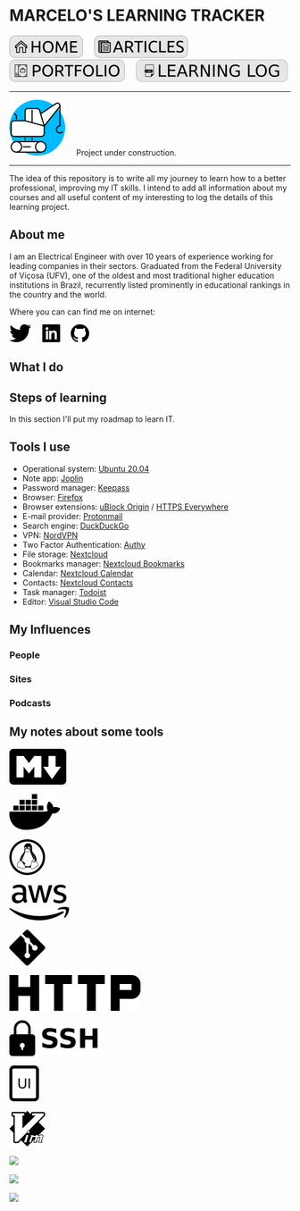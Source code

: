 # MARCELO'S LEARNING TRACKER

[![HOME](img/button_home.png)](https://github.com/mmmarceleza/My-Learning-Tracker#marcelos-learning-tracker) &nbsp; &nbsp; [![MY ARTICLES](img/button_article.png)](https://github.com/mmmarceleza/My-Learning-Tracker/blob/master/content/my-articles.md#my-articles) &nbsp; &nbsp; [![PORTFOLIO](img/button_portfolio.png)](https://github.com/mmmarceleza/My-Learning-Tracker/blob/master/content/portfolio.md#portfolio) &nbsp; &nbsp; [![LEARNING LOG](img/button_log.png)](https://github.com/mmmarceleza/My-Learning-Tracker/blob/master/content/learning-log.md#learning-log)

***

![Under Construction](img/under_construction.png)  &nbsp; &nbsp; Project under construction.

***

The idea of this repository is to write all my journey to learn how to a better professional, improving my IT skills. I intend to add all information about my courses and all useful content of my interesting to log the details of this learning project.

## About me

I am an Electrical Engineer with over 10 years of experience working for leading companies in their sectors. Graduated from the Federal University of Viçosa (UFV), one of the oldest and most traditional higher education institutions in Brazil, recurrently listed prominently in educational rankings in the country and the world.

Where you can can find me on internet:

[![Twitter](img/twitter.png)](https://twitter.com/mmmarceleza) &nbsp; &nbsp; [![Linkedin](img/linkedin.png)](https://www.linkedin.com/in/marcelomarquesmelo/) &nbsp; &nbsp; [![Github](img/github.png)](https://github.com/mmmarceleza)

## What I do


## Steps of learning

In this section I'll put my roadmap to learn IT.



## Tools I use

- Operational system: [Ubuntu 20.04](https://ubuntu.com/)
- Note app: [Joplin](https://joplinapp.org/)
- Password manager: [Keepass](https://keepass.info/)
- Browser: [Firefox](https://www.mozilla.org/)
- Browser extensions: [uBlock Origin](https://addons.mozilla.org/en-US/firefox/addon/ublock-origin/) / [HTTPS Everywhere](https://addons.mozilla.org/en-US/firefox/addon/https-everywhere/)
- E-mail provider: [Protonmail](https://protonmail.com/)
- Search engine: [DuckDuckGo](https://duckduckgo.com/)
- VPN: [NordVPN](https://nordvpn.com/)
- Two Factor Authentication: [Authy](https://authy.com/)
- File storage: [Nextcloud](https://nextcloud.com/)
- Bookmarks manager: [Nextcloud Bookmarks](https://apps.nextcloud.com/apps/bookmarks)
- Calendar: [Nextcloud Calendar](https://apps.nextcloud.com/apps/calendar)
- Contacts: [Nextcloud Contacts](https://apps.nextcloud.com/apps/contacts) 
- Task manager: [Todoist](https://todoist.com/)
- Editor: [Visual Studio Code](https://code.visualstudio.com/)

## My Influences

### People

### Sites

### Podcasts



## My notes about some tools

[![Markdown](img/markdown.png)](https://github.com/mmmarceleza/My-Learning-Tracker/blob/master/content/Markdown/Markdown.md#markdown) 

[![Docker](img/docker.png)](https://github.com/mmmarceleza/My-Learning-Tracker/blob/master/content/Docker/Docker.md#docker)

[![Linux](img/tux.png)](https://github.com/mmmarceleza/My-Learning-Tracker/blob/master/content/LPI_Essentials/LPI_Essentials.md#lpi-essentials)

[![AWS](img/aws.png)](https://github.com/mmmarceleza/My-Learning-Tracker/blob/master/content/AWS/AWS.md#aws)

[![Git](img/git.png)](https://github.com/mmmarceleza/My-Learning-Tracker/blob/master/content/Git/Git.md#git)

[![HTTP](img/http.png)](https://github.com/mmmarceleza/My-Learning-Tracker/blob/master/content/Http/http.md#http)

[![SSH](img/ssh.png)](https://github.com/mmmarceleza/My-Learning-Tracker/blob/master/content/SSH/ssh.md#ssh)

[![UI](img/ui.png)](https://github.com/mmmarceleza/My-Learning-Tracker/blob/master/content/UI/UI.md#ui)

[![VIM](img/vim.png)](https://github.com/mmmarceleza/My-Learning-Tracker/blob/master/content/Vim/Vim.md#vim)

[![](img/.png)]()

[![](img/.png)]()

[![](img/.png)]()